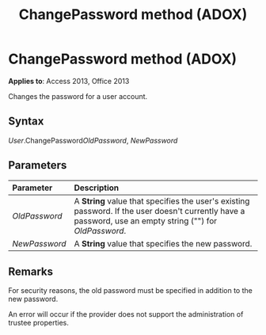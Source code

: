 ﻿---
title: ChangePassword method (ADOX)
TOCTitle: ChangePassword method (ADOX)
ms:assetid: 999826a5-3e6b-b6da-b8f6-d61b9a50ceca
ms:mtpsurl: https://msdn.microsoft.com/library/JJ249690(v=office.15)
ms:contentKeyID: 48546519
ms.date: 09/18/2015
mtps_version: v=office.15
---

# ChangePassword method (ADOX)

**Applies to**: Access 2013, Office 2013

Changes the password for a user account.

## Syntax

*User*.ChangePassword*OldPassword*, *NewPassword*

## Parameters

|Parameter|Description|
|:--------|:----------|
|*OldPassword* |A **String** value that specifies the user's existing password. If the user doesn't currently have a password, use an empty string ("") for *OldPassword*.|
|*NewPassword* |A **String** value that specifies the new password.|

## Remarks

For security reasons, the old password must be specified in addition to the new password.

An error will occur if the provider does not support the administration of trustee properties.

